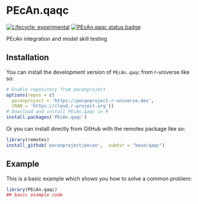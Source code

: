 
# PEcAn.qaqc

<!-- badges: start -->

[![Lifecycle: experimental](https://img.shields.io/badge/lifecycle-experimental-orange.svg)](https://lifecycle.r-lib.org/articles/stages.html#experimental)
[![PEcAn.qaqc status badge](https://pecanproject.r-universe.dev/badges/PEcAn.qaqc)](https://pecanproject.r-universe.dev/PEcAn.qaqc)

<!-- badges: end -->

PEcAn integration and model skill testing

## Installation

You can install the development version of `PEcAn.qaqc` from r-universe like so:

``` r
# Enable repository from pecanproject
options(repos = c(
  pecanproject = 'https://pecanproject.r-universe.dev',
  CRAN = 'https://cloud.r-project.org'))
# Download and install PEcAn.qaqc in R
install.packages('PEcAn.qaqc')
```

Or you can install directly from GitHub with the remotes package like so:

``` r
library(remotes)
install_github('pecanproject/pecan',  subdir = "base/qaqc")
```

## Example

This is a basic example which shows you how to solve a common problem:

``` r
library(PEcAn.qaqc)
## basic example code
```

